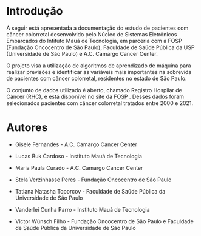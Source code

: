 # **Introdução**

A seguir está apresentada a documentação do estudo de pacientes com câncer colorretal desenvolvido pelo Núcleo de Sistemas Eletrônicos Embarcados do Intituto Mauá de Tecnologia, em parceria com a FOSP (Fundação Oncocentro de São Paulo), Faculdade de Saúde Pública da USP (Universidade de São Paulo) e A.C. Camargo Cancer Center.

O projeto visa a utilização de algoritmos de aprendizado de máquina para realizar previsões e identificar as variáveis mais importantes na sobrevida de pacientes com câncer colorretal, residentes no estado de São Paulo.

O conjunto de dados utilizado é aberto, chamado Registro Hospilar de Câncer (RHC), e está disponível no site da [FOSP](https://fosp.saude.sp.gov.br/fosp/diretoria-adjunta-de-informacao-e-epidemiologia/rhc-registro-hospitalar-de-cancer/banco-de-dados-do-rhc/) . Desses dados foram selecionados pacientes com câncer colorretal tratados entre 2000 e 2021.

# **Autores**

* Gisele Fernandes - A.C. Camargo Cancer Center

* Lucas Buk Cardoso - Instituto Mauá de Tecnologia

* Maria Paula Curado - A.C. Camargo Cancer Center

* Stela Verzinhasse Peres - Fundação Oncocentro de São Paulo

* Tatiana Natasha Toporcov - Faculdade de Saúde Pública da Universidade de São Paulo

* Vanderlei Cunha Parro - Instituto Mauá de Tecnologia

* Victor Wünsch Filho - Fundação Oncocentro de São Paulo e Faculdade de Saúde Pública da Universidade de São Paulo
